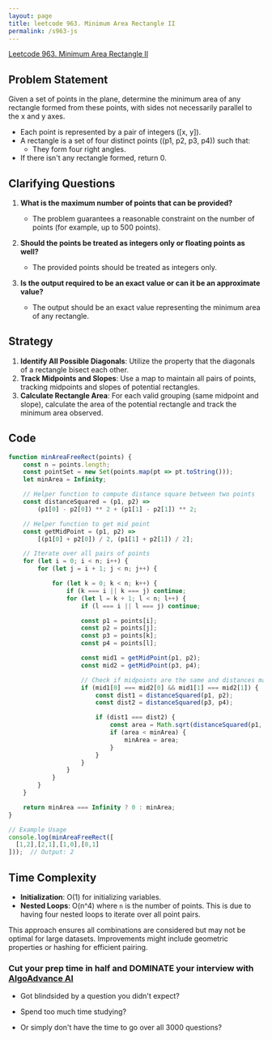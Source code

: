 ```yaml
---
layout: page
title: leetcode 963. Minimum Area Rectangle II
permalink: /s963-js
---
```

[Leetcode 963. Minimum Area Rectangle II](https://algoadvance.github.io/algoadvance/l963)
## Problem Statement

Given a set of points in the plane, determine the minimum area of any rectangle formed from these points, with sides not necessarily parallel to the x and y axes.

- Each point is represented by a pair of integers \([x, y]\).
- A rectangle is a set of four distinct points \((p1, p2, p3, p4)\) such that:
  - They form four right angles.
- If there isn't any rectangle formed, return 0.

## Clarifying Questions

1. **What is the maximum number of points that can be provided?**
   - The problem guarantees a reasonable constraint on the number of points (for example, up to 500 points).

2. **Should the points be treated as integers only or floating points as well?**
   - The provided points should be treated as integers only.

3. **Is the output required to be an exact value or can it be an approximate value?**
   - The output should be an exact value representing the minimum area of any rectangle.

## Strategy

1. **Identify All Possible Diagonals**: Utilize the property that the diagonals of a rectangle bisect each other.
2. **Track Midpoints and Slopes**: Use a map to maintain all pairs of points, tracking midpoints and slopes of potential rectangles.
3. **Calculate Rectangle Area**: For each valid grouping (same midpoint and slope), calculate the area of the potential rectangle and track the minimum area observed.

## Code

```javascript
function minAreaFreeRect(points) {
    const n = points.length;
    const pointSet = new Set(points.map(pt => pt.toString()));
    let minArea = Infinity;

    // Helper function to compute distance square between two points
    const distanceSquared = (p1, p2) => 
        (p1[0] - p2[0]) ** 2 + (p1[1] - p2[1]) ** 2;

    // Helper function to get mid point
    const getMidPoint = (p1, p2) => 
        [(p1[0] + p2[0]) / 2, (p1[1] + p2[1]) / 2];

    // Iterate over all pairs of points
    for (let i = 0; i < n; i++) {
        for (let j = i + 1; j < n; j++) {

            for (let k = 0; k < n; k++) {
                if (k === i || k === j) continue;
                for (let l = k + 1; l < n; l++) {
                    if (l === i || l === j) continue;

                    const p1 = points[i];
                    const p2 = points[j];
                    const p3 = points[k];
                    const p4 = points[l];

                    const mid1 = getMidPoint(p1, p2);
                    const mid2 = getMidPoint(p3, p4);

                    // Check if midpoints are the same and distances match (ensures 90 degrees)
                    if (mid1[0] === mid2[0] && mid1[1] === mid2[1]) {
                        const dist1 = distanceSquared(p1, p2);
                        const dist2 = distanceSquared(p3, p4);

                        if (dist1 === dist2) {
                            const area = Math.sqrt(distanceSquared(p1, p3)) * Math.sqrt(distanceSquared(p1, p4));
                            if (area < minArea) {
                                minArea = area;
                            }
                        }
                    }
                }
            }
        }
    }

    return minArea === Infinity ? 0 : minArea;
}

// Example Usage
console.log(minAreaFreeRect([
  [1,2],[2,1],[1,0],[0,1]
]));  // Output: 2
```

## Time Complexity

- **Initialization**: O(1) for initializing variables.
- **Nested Loops**: O(n^4) where `n` is the number of points. This is due to having four nested loops to iterate over all point pairs.

This approach ensures all combinations are considered but may not be optimal for large datasets. Improvements might include geometric properties or hashing for efficient pairing.


### Cut your prep time in half and DOMINATE your interview with [AlgoAdvance AI](https://algoAdvance.com)

- Got blindsided by a question you didn't expect?

- Spend too much time studying?

- Or simply don't have the time to go over all 3000 questions?

